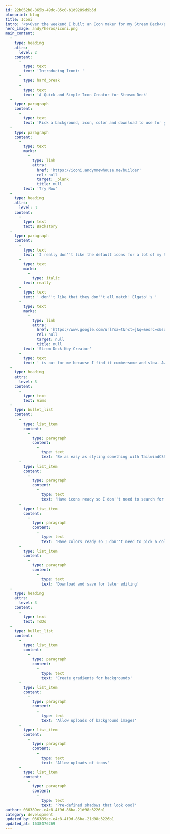```yaml
---
id: 22b052b8-865b-49dc-85c0-b1d9289d9b5d
blueprint: blog
title: Iconi
intro: '<p>Over the weekend I built an Icon maker for my Stream Deck</p>'
hero_image: andy/heros/iconi.png
main_content:
  -
    type: heading
    attrs:
      level: 2
    content:
      -
        type: text
        text: 'Introducing Iconi: '
      -
        type: hard_break
      -
        type: text
        text: 'A Quick and Simple Icon Creator for Stream Deck'
  -
    type: paragraph
    content:
      -
        type: text
        text: 'Pick a background, icon, color and download to use for your own action. Login to save your designs to edit or download later.'
  -
    type: paragraph
    content:
      -
        type: text
        marks:
          -
            type: link
            attrs:
              href: 'https://iconi.andymnewhouse.me/builder'
              rel: null
              target: _blank
              title: null
        text: 'Try Now'
  -
    type: heading
    attrs:
      level: 3
    content:
      -
        type: text
        text: Backstory
  -
    type: paragraph
    content:
      -
        type: text
        text: 'I really don''t like the default icons for a lot of my Stream Deck buttons, and I '
      -
        type: text
        marks:
          -
            type: italic
        text: really
      -
        type: text
        text: ' don''t like that they don''t all match! Elgato''s '
      -
        type: text
        marks:
          -
            type: link
            attrs:
              href: 'https://www.google.com/url?sa=t&rct=j&q=&esrc=s&source=web&cd=&ved=2ahUKEwi55tjj88X0AhVujIkEHSXJAOAQFnoECAcQAQ&url=https%3A%2F%2Fwww.elgato.com%2Fen%2Fkeycreator&usg=AOvVaw0zF3qGByHvAt1NkXoMVxNp'
              rel: null
              target: null
              title: null
        text: 'Strem Deck Key Creator'
      -
        type: text
        text: ' is out for me because I find it cumbersome and slow. Awhile back I created a Photoshop file to create the keys but I also don''t like opening up Photoshop if I can help it. So like any web developer I decided to build my own tool to get the job done.'
  -
    type: heading
    attrs:
      level: 3
    content:
      -
        type: text
        text: Aims
  -
    type: bullet_list
    content:
      -
        type: list_item
        content:
          -
            type: paragraph
            content:
              -
                type: text
                text: 'Be as easy as styling something with TailwindCSS'
      -
        type: list_item
        content:
          -
            type: paragraph
            content:
              -
                type: text
                text: 'Have icons ready so I don''t need to search for stuff'
      -
        type: list_item
        content:
          -
            type: paragraph
            content:
              -
                type: text
                text: 'Have colors ready so I don''t need to pick a color'
      -
        type: list_item
        content:
          -
            type: paragraph
            content:
              -
                type: text
                text: 'Download and save for later editing'
  -
    type: heading
    attrs:
      level: 3
    content:
      -
        type: text
        text: ToDo
  -
    type: bullet_list
    content:
      -
        type: list_item
        content:
          -
            type: paragraph
            content:
              -
                type: text
                text: 'Create gradients for backgrounds'
      -
        type: list_item
        content:
          -
            type: paragraph
            content:
              -
                type: text
                text: 'Allow uploads of background images'
      -
        type: list_item
        content:
          -
            type: paragraph
            content:
              -
                type: text
                text: 'Allow uploads of icons'
      -
        type: list_item
        content:
          -
            type: paragraph
            content:
              -
                type: text
                text: 'Pre-defined shadows that look cool'
author: 036389ec-e4c8-4f9d-86ba-21d98c3226b1
category: development
updated_by: 036389ec-e4c8-4f9d-86ba-21d98c3226b1
updated_at: 1638476269
---
```

